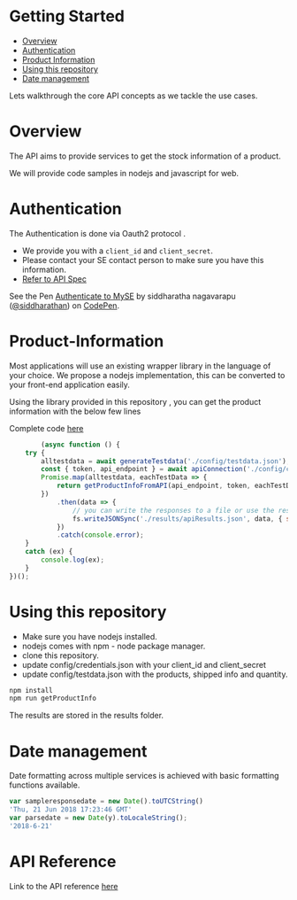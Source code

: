 # Getting Started
- [Overview](#Overview)
- [Authentication](#Authentication)
- [Product Information](#Product-Information)
- [Using this repository](#Using-this-repository)
- [Date management](#Date-management)

Lets walkthrough the core API concepts as we tackle the use cases.

# Overview

The API aims to provide services to get the stock information of a product.

We will provide code samples in nodejs and javascript for web. 

# Authentication

The Authentication is done via Oauth2 protocol .
 - We provide you with a ```client_id``` and ```client_secret```.
 - Please contact your SE contact person to make sure you have this information.
- [Refer to API Spec](https://.....)

<p data-height="454" data-theme-id="light" data-slug-hash="gKeqgL" data-default-tab="js,result" data-user="siddharathan" data-embed-version="2" data-pen-title="Authenticate to MySE" class="codepen">See the Pen <a href="https://codepen.io/siddharathan/pen/gKeqgL/">Authenticate to MySE</a> by siddharatha nagavarapu (<a href="https://codepen.io/siddharathan">@siddharathan</a>) on <a href="https://codepen.io">CodePen</a>.</p>
<script async src="https://static.codepen.io/assets/embed/ei.js"></script>

# Product-Information

Most applications will use an existing wrapper library in the language of your choice. We propose a nodejs implementation, this can be converted to your front-end application easily.

Using the library provided in this repository , you can get the product information with the below few lines

Complete code [here](https://github.com/siddharatha/MySEServices/blob/master/getInfoFromMySEAPI.js)

``` js
        (async function () {
    try {
        alltestdata = await generateTestdata('./config/testdata.json');
        const { token, api_endpoint } = await apiConnection('./config/credentials.json');
        Promise.map(alltestdata, eachTestData => {
            return getProductInfoFromAPI(api_endpoint, token, eachTestData.product, _.toString(eachTestData.quantity), _.toString(eachTestData.shipTo));
        })
            .then(data => {
                // you can write the responses to a file or use the response to be displayed on a browser.
                fs.writeJSONSync('./results/apiResults.json', data, { spaces: 2 });
            })
            .catch(console.error);
    }
    catch (ex) {
        console.log(ex);
    }
})();

```

# Using this repository

- Make sure you have nodejs installed.
- nodejs comes with npm - node package manager.
- clone this repository.
- update config/credentials.json with your client_id and client_secret
- update config/testdata.json with the products, shipped info and quantity.

``` sh
npm install
npm run getProductInfo
```

The results are stored in the results folder.

# Date management
Date formatting across multiple services is achieved with basic formatting functions available.

``` js
var sampleresponsedate = new Date().toUTCString()
'Thu, 21 Jun 2018 17:23:46 GMT'
var parsedate = new Date(y).toLocaleString();
'2018-6-21'
```

# API Reference
Link to the API reference [here](https://api...)